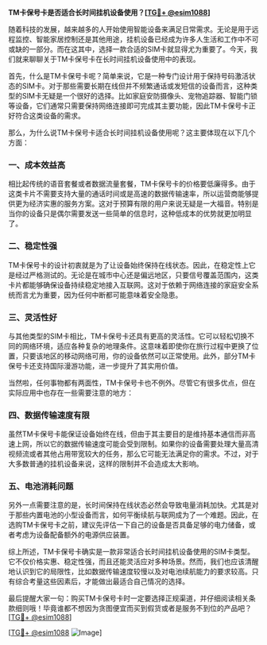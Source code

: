 **TM卡保号卡是否适合长时间挂机设备使用？[[TG💪+ @esim1088](https://t.me/s/esim1088)]**

随着科技的发展，越来越多的人开始使用智能设备来满足日常需求。无论是用于远程监控、智能家居控制还是其他用途，挂机设备已经成为许多人生活和工作中不可或缺的一部分。而在这其中，选择一款合适的SIM卡就显得尤为重要了。今天，我们就来聊聊关于TM卡保号卡在长时间挂机设备使用中的表现。

首先，什么是TM卡保号卡呢？简单来说，它是一种专门设计用于保持号码激活状态的SIM卡。对于那些需要长期在线但并不频繁通话或发短信的设备而言，这种类型的SIM卡无疑是一个很好的选择。比如家庭安防摄像头、宠物追踪器、智能门锁等设备，它们通常只需要保持网络连接即可完成其主要功能，因此TM卡保号卡正好符合这类设备的需求。

那么，为什么说TM卡保号卡适合长时间挂机设备使用呢？这主要体现在以下几个方面：

### 一、成本效益高

相比起传统的语音套餐或者数据流量套餐，TM卡保号卡的价格要低廉得多。由于这类卡片不需要支持大量的通话时间或是高速的数据传输速率，所以运营商能够提供更为经济实惠的服务方案。这对于预算有限的用户来说无疑是一大福音。特别是当你的设备只是偶尔需要发送一些简单的信息时，这种低成本的优势就更加明显了。

### 二、稳定性强

TM卡保号卡的设计初衷就是为了让设备始终保持在线状态。因此，在稳定性上它是经过严格测试的。无论是在城市中心还是偏远地区，只要信号覆盖范围内，这类卡片都能够确保设备持续稳定地接入互联网。这对于依赖于网络连接的家庭安全系统而言尤为重要，因为任何中断都可能意味着安全隐患。

### 三、灵活性好

与其他类型的SIM卡相比，TM卡保号卡还具有更高的灵活性。它可以轻松切换不同的网络环境，适应各种复杂的地理条件。这意味着即使你在旅行过程中更换了位置，只要该地区的移动网络可用，你的设备依然可以正常使用。此外，部分TM卡保号卡还支持国际漫游功能，进一步提升了其实用价值。

当然啦，任何事物都有两面性，TM卡保号卡也不例外。尽管它有很多优点，但在实际应用中也存在一些需要注意的地方：

### 四、数据传输速度有限

虽然TM卡保号卡能保证设备始终在线，但由于其主要目的是维持基本通信而非高速上网，所以它的数据传输速度可能会受到限制。如果你的设备需要处理大量高清视频流或者其他占用带宽较大的任务，那么它可能无法满足你的需求。不过，对于大多数普通的挂机设备来说，这样的限制并不会造成太大影响。

### 五、电池消耗问题

另外一点需要注意的是，长时间保持在线状态必然会导致电量消耗加快。尤其是对于那些内置电池的小型设备而言，如何平衡续航与联网成为了一个难题。因此，在选购TM卡保号卡之前，建议先评估一下自己的设备是否具备足够的电力储备，或者考虑为设备配备额外的电源供应装置。

综上所述，TM卡保号卡确实是一款非常适合长时间挂机设备使用的SIM卡类型。它不仅价格实惠、稳定性强，而且还能灵活应对多种场景。然而，我们也应该清醒地认识到它的局限性，比如数据传输速度较慢以及对电池续航能力的要求较高。只有综合考量这些因素后，才能做出最适合自己情况的选择。

最后提醒大家一句：购买TM卡保号卡时一定要选择正规渠道，并仔细阅读相关条款细则哦！毕竟谁都不想因为贪图便宜而买到假货或者是服务不到位的产品吧？[[TG💪+ @esim1088](https://t.me/s/esim1088)]

[[TG💪+ @esim1088](https://t.me/s/esim1088) ![Image](https://i.postimg.cc/4NQfJmqS/Snipaste-2025-05-13-00-14-12.png)]